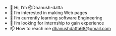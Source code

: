 - 👋 Hi, I’m @Dhanush-datta
- 👀 I’m interested in making Web pages
- 🌱 I’m currently learning software Engineering
- 💞️ I’m looking for internship to gain experience
- 📫 How to reach me dhanushdatta68@gmail.com


<!---
Dhanush-datta/Dhanush-datta is a ✨ special ✨ repository because its `README.md` (this file) appears on your GitHub profile.
You can click the Preview link to take a look at your changes.
--->
